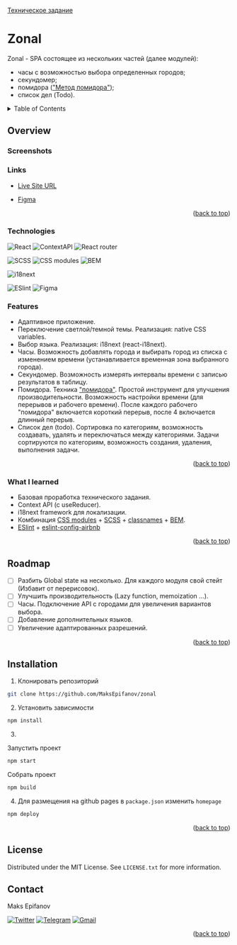 <div id="top"></div>

[Техническое задание](./docs/technical_requirements.md)

# Zonal

Zonal - SPA состоящее из нескольких частей (далее модулей):
 - часы с возможностью выбора определенных городов;
 - секундомер; 
 - помидора (["Метод помидора"](https://ru.wikipedia.org/wiki/%D0%9C%D0%B5%D1%82%D0%BE%D0%B4_%D0%BF%D0%BE%D0%BC%D0%B8%D0%B4%D0%BE%D1%80%D0%B0));
 - список дел (Todo).

<details>
  <summary>Table of Contents</summary>
  <ol>
    <li>
      <a href="#overview">Overview</a>
      <ul>
        <li><a href="#screenshots">Screenshots</a></li>
        <li><a href="#links">Links</a></li>
      </ul>
    </li>
    <li>
      <a href="#my-process">My process</a>
      <ul>
        <li><a href="#technologies">Technologies</a></li>
        <li><a href="#features">Features</a></li>
        <li><a href="#what-i-learned">What I learned</a></li>
      </ul>
    </li>
    <li><a href="#roadmap">Roadmap</a></li>
    <li><a href="#installation">Installation</a></li>
    <li><a href="#license">License</a></li>
    <li><a href="#contact">Contact</a></li>
  </ol>
</details>

## Overview

### Screenshots

### Links

-   [Live Site URL](https://MaksEpifanov.github.io/zonal/)

-   [Figma](https://www.figma.com/file/u1bCuOvcB0PK0LfC0F06zD/Zonal?node-id=0%3A1)

<p align="right">(<a href="#top">back to top</a>)</p>

### Technologies

![React](https://img.shields.io/badge/react-61DAFB.svg?style=for-the-badge&logo=react&logoColor=black)
![ContextAPI](https://img.shields.io/badge/Context-61DAFB.svg?style=for-the-badge&logo=react&logoColor=black)
![React router](https://img.shields.io/badge/react_router-CA4245.svg?style=for-the-badge&logo=reactrouter&logoColor=white)

![SCSS](https://img.shields.io/badge/SASS/SCSS-CC6699.svg?style=for-the-badge&logo=react&logoColor=white)
![CSS modules](https://img.shields.io/badge/CSS_modules-000000.svg?style=for-the-badge&logo=cssmodules&logoColor=white)
![BEM](https://img.shields.io/badge/BEM-000000.svg?style=for-the-badge&logo=bem&logoColor=white)

![i18next](https://img.shields.io/badge/i18next-26A69A.svg?style=for-the-badge&logo=i18next&logoColor=white)

![ESlint](https://img.shields.io/badge/ESLint-4B32C3.svg?style=for-the-badge&logo=eslint&logoColor=white)
![Figma](https://img.shields.io/badge/figma-%23F24E1E.svg?style=for-the-badge&logo=figma&logoColor=white)

### Features

- Адаптивное приложение.
- Переключение светлой/темной темы. Реализация: native CSS variables.
- Выбор языка. Реализация: i18next (react-i18next).
- Часы. Возможность добавлять города и выбирать город из списка с изменением времени (устанавливается временная зона выбранного города).
- Секундомер. Возможность измерять интервалы времени с записью результатов в таблицу.
- Помидора. Техника ["помидора"](https://ru.wikipedia.org/wiki/%D0%9C%D0%B5%D1%82%D0%BE%D0%B4_%D0%BF%D0%BE%D0%BC%D0%B8%D0%B4%D0%BE%D1%80%D0%B0). Простой инструмент для улучшения производительности. Возможность настройки времени (для перерывов и рабочего времени). После каждого рабочего "помидора" включается короткий перерыв, после 4 включается длинный перерыв.
- Список дел (todo). Сортировка по категориям, возможность создавать, удалять и переключаться между категориями. Задачи сортируются по категориям, возможность создания, удаления, выполнения задачи.

<p align="right">(<a href="#top">back to top</a>)</p>

### What I learned

- Базовая проработка технического задания.
- Context API (c useReducer).
- i18next framework для локализации.
- Комбинация [CSS modules](https://github.com/css-modules/css-modules) + [SCSS](https://sass-lang.com/) + [classnames](https://www.npmjs.com/package/classnames) + [BEM](https://ru.bem.info/).
- [ESlint](https://eslint.org/) + [eslint-config-airbnb](https://www.npmjs.com/package/eslint-config-airbnb)

<p align="right">(<a href="#top">back to top</a>)</p>

## Roadmap

- [ ] Разбить Global state на несколько. Для каждого модуля свой стейт (Избавит от перерисовок).
- [ ] Улучшить производительность (Lazy function, memoization ...).
- [ ] Часы. Подключение API с городами для увеличения вариантов выбора.
- [ ] Добавление дополнительных языков.
- [ ] Увеличение адаптированных разрешений.

<p align="right">(<a href="#top">back to top</a>)</p>

## Installation

1. Клонировать репозиторий 
  ```sh
  git clone https://github.com/MaksEpifanov/zonal
  ```
2. Установить зависимости
  ```sh
  npm install
  ```
3. 
Запустить проект
  ```sh
  npm start
  ```
Собрать проект
  ```sh
  npm build
  ```
4. Для размещения на github pages в `package.json` изменить `homepage`
  ```sh
  npm deploy
  ```

<p align="right">(<a href="#top">back to top</a>)</p>

## License

Distributed under the MIT License. See `LICENSE.txt` for more information.

## Contact

Maks Epifanov

[![Twitter](https://img.shields.io/badge/Twitter-%231DA1F2.svg?style=for-the-badge&logo=Twitter&logoColor=white)](https://twitter.com/klimov4_maks)
[![Telegram](https://img.shields.io/badge/Telegram-2CA5E0?style=for-the-badge&logo=telegram&logoColor=white)](https://t.me/maksepifanov)
[![Gmail](https://img.shields.io/badge/Gmail-D14836?style=for-the-badge&logo=gmail&logoColor=white)](mailto:maksepifanovbr@gmail.com)

<p align="right">(<a href="#top">back to top</a>)</p>

